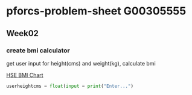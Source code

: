# pforcs-problem-sheet G00305555

## Week02

### create bmi calculator

get user input for height(cms) and weight(kg), calculate bmi

[HSE BMI Chart](https://www.hse.ie/eng/services/list/2/primarycare/east-coast-diabetes-service/management-of-type-2-diabetes/lifestyle-management/healthy-eating-advice/bmi-chart.pdf)

``` python
userheightcms = float(input = print("Enter...")

```
